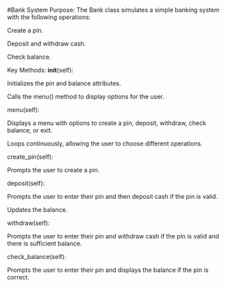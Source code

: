 #Bank System
Purpose:
The Bank class simulates a simple banking system with the following operations:

Create a pin.

Deposit and withdraw cash.

Check balance.

Key Methods:
__init__(self):

Initializes the pin and balance attributes.

Calls the menu() method to display options for the user.

menu(self):

Displays a menu with options to create a pin, deposit, withdraw, check balance, or exit.

Loops continuously, allowing the user to choose different operations.

create_pin(self):

Prompts the user to create a pin.

deposit(self):

Prompts the user to enter their pin and then deposit cash if the pin is valid.

Updates the balance.

withdraw(self):

Prompts the user to enter their pin and withdraw cash if the pin is valid and there is sufficient balance.

check_balance(self):

Prompts the user to enter their pin and displays the balance if the pin is correct.
